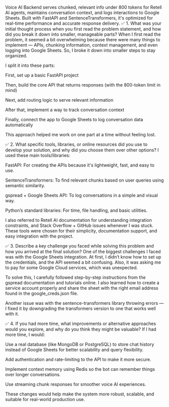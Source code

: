Voice AI Backend serves chunked, relevant info under 800 tokens for Retell AI agents, maintains conversation context, and logs interactions to Google Sheets. Built with FastAPI and SentenceTransformers, it's optimized for real-time performance and accurate response delivery.
✅ 1. What was your initial thought process when you first read the problem statement, and how did you break it down into smaller, manageable parts?
When I first read the problem, it seemed a bit overwhelming because there were many things to implement — APIs, chunking information, context management, and even logging into Google Sheets. So, I broke it down into smaller steps to stay organized.

I split it into these parts:

First, set up a basic FastAPI project

Then, build the core API that returns responses (with the 800-token limit in mind)

Next, add routing logic to serve relevant information

After that, implement a way to track conversation context

Finally, connect the app to Google Sheets to log conversation data automatically

This approach helped me work on one part at a time without feeling lost.

✅ 2. What specific tools, libraries, or online resources did you use to develop your solution, and why did you choose them over other options?
I used these main tools/libraries:

FastAPI: For creating the APIs because it's lightweight, fast, and easy to use.

SentenceTransformers: To find relevant chunks based on user queries using semantic similarity.

gspread + Google Sheets API: To log conversations in a simple and visual way.

Python’s standard libraries: For time, file handling, and basic utilities.

I also referred to Retell AI documentation for understanding integration constraints, and Stack Overflow + GitHub issues whenever I was stuck. These tools were chosen for their simplicity, documentation support, and easy integration with the project.

✅ 3. Describe a key challenge you faced while solving this problem and how you arrived at the final solution?
One of the biggest challenges I faced was with the Google Sheets integration. At first, I didn’t know how to set up the credentials, and the API seemed a bit confusing. Also, it was asking me to pay for some Google Cloud services, which was unexpected.

To solve this, I carefully followed step-by-step instructions from the gspread documentation and tutorials online. I also learned how to create a service account properly and share the sheet with the right email address found in the google_creds.json file.

Another issue was with the sentence-transformers library throwing errors — I fixed it by downgrading the transformers version to one that works well with it.

✅ 4. If you had more time, what improvements or alternative approaches would you explore, and why do you think they might be valuable?
If I had more time, I would:

Use a real database (like MongoDB or PostgreSQL) to store chat history instead of Google Sheets for better scalability and query flexibility.

Add authentication and rate-limiting to the API to make it more secure.

Implement context memory using Redis so the bot can remember things over longer conversations.

Use streaming chunk responses for smoother voice AI experiences.

These changes would help make the system more robust, scalable, and suitable for real-world production use.
